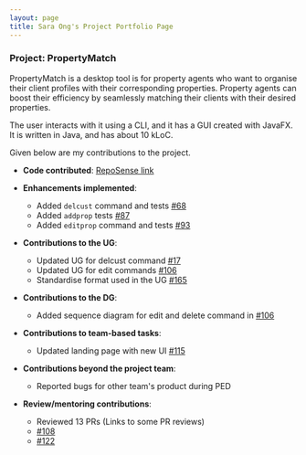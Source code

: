 ```yaml
---
layout: page
title: Sara Ong's Project Portfolio Page
---
```


### Project: PropertyMatch

PropertyMatch is a desktop tool is for property agents who want to organise their client profiles with their corresponding properties. Property agents can boost their efficiency by seamlessly matching their clients with their desired properties.

The user interacts with it using a CLI, and it has a GUI created with JavaFX. It is written in Java, and has about 10 kLoC.

Given below are my contributions to the project.

* **Code contributed**: [RepoSense link](https://nus-cs2103-ay2324s1.github.io/tp-dashboard/?search=saraozn&sort=groupTitle&sortWithin=title&timeframe=commit&mergegroup=&groupSelect=groupByRepos&breakdown=true&checkedFileTypes=docs~functional-code~test-code&since=2023-09-22&tabOpen=true&tabType=authorship&zFR=false&tabAuthor=saraozn&tabRepo=AY2324S1-CS2103T-W11-2%2Ftp%5Bmaster%5D&authorshipIsMergeGroup=false&authorshipFileTypes=docs~functional-code~test-code&authorshipIsBinaryFileTypeChecked=false&authorshipIsIgnoredFilesChecked=false)


* **Enhancements implemented**:
  * Added `delcust` command and tests [#68](https://github.com/AY2324S1-CS2103T-W11-2/tp/pull/68)
  * Added `addprop` tests [#87](https://github.com/AY2324S1-CS2103T-W11-2/tp/pull/87)
  * Added `editprop` command and tests [#93](https://github.com/AY2324S1-CS2103T-W11-2/tp/pull/93)


* **Contributions to the UG**:
  * Updated UG for delcust command  [#17](https://github.com/AY2324S1-CS2103T-W11-2/tp/pull/17)
  * Updated UG for edit commands  [#106](https://github.com/AY2324S1-CS2103T-W11-2/tp/pull/106)
  * Standardise format used in the UG  [#165](https://github.com/AY2324S1-CS2103T-W11-2/tp/pull/165)


* **Contributions to the DG**:
  * Added sequence diagram for edit and delete command in [#106](https://github.com/AY2324S1-CS2103T-W11-2/tp/pull/106)


* **Contributions to team-based tasks**:
  * Updated landing page with new UI [#115](https://github.com/AY2324S1-CS2103T-W11-2/tp/pull/115)

* **Contributions beyond the project team**:
  * Reported  bugs for other team's product during PED


* **Review/mentoring contributions**:
  * Reviewed 13 PRs (Links to some PR reviews)
  * [#108](https://github.com/AY2324S1-CS2103T-W11-2/tp/pull/108)
  * [#122](https://github.com/AY2324S1-CS2103T-W11-2/tp/pull/122)
